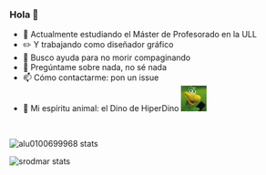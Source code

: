 ### Hola 👋

- 🔭 Actualmente estudiando el Máster de Profesorado en la ULL
- ✏️ Y trabajando como diseñador gráfico
- 🤔 Busco ayuda para no morir compaginando
- 💬 Pregúntame sobre nada, no sé nada
- 📫 Cómo contactarme: pon un issue
- 🦖 Mi espíritu animal: el Dino de HiperDino  <img src="img/dino.png" width="45px">

<br />

![alu0100699968 stats](https://github-readme-stats.vercel.app/api?username=alu0100699968&show_icons=true&locale=en)

![srodmar stats](https://github-readme-stats.vercel.app/api?username=srodmar&show_icons=true&locale=en)
